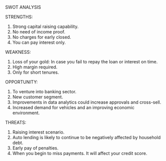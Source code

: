   
  SWOT ANALYSIS

STRENGTHS:

1. Strong capital raising capability.
2. No need of income proof.
3. No charges for early closed.
4. You can pay interest only.

WEAKNESS:

1. Loss of your gold: In case you fail to repay the loan or interest on time.
2. High margin required.
3. Only for short tenures.

OPPORTUNITY:

1. To venture into banking sector.
2. New customer segment.
3. Improvements in data analytics could increase approvals and cross-sell.
4. Increased demand for vehicles and an improving economic environment.	

THREATS:

1. Raising interest scenario.
2. Auto lending is likely to continue to be negatively affected by household debt.
3. Early pay of penalties.
4. When you begin to miss payments. It will affect your credit score.
